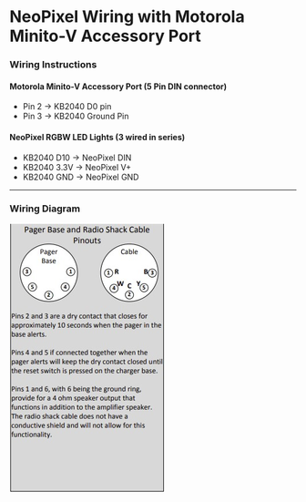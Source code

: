 # NeoPixel Wiring with Motorola Minito-V Accessory Port

### Wiring Instructions

#### Motorola Minito-V Accessory Port (5 Pin DIN connector)
- Pin 2 → KB2040 D0 pin  
- Pin 3 → KB2040 Ground Pin  

#### NeoPixel RGBW LED Lights (3 wired in series)
- KB2040 D10 → NeoPixel DIN  
- KB2040 3.3V → NeoPixel V+  
- KB2040 GND → NeoPixel GND  

---

### Wiring Diagram
![Wire-Diagram](images/Motorola_Minitor_V_DIN_Connection.jpg)


